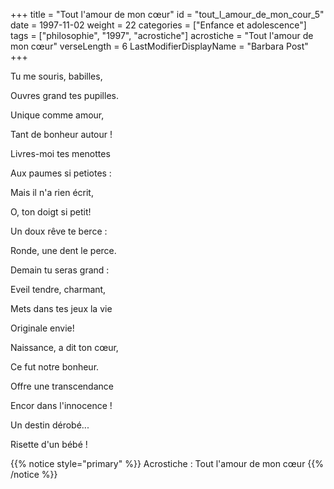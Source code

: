+++
title = "Tout l'amour de mon cœur"
id = "tout_l_amour_de_mon_cour_5"
date = 1997-11-02
weight = 22
categories = ["Enfance et adolescence"]
tags = ["philosophie", "1997", "acrostiche"]
acrostiche = "Tout l'amour de mon cœur"
verseLength = 6
LastModifierDisplayName = "Barbara Post"
+++

Tu me souris, babilles,

Ouvres grand tes pupilles.

Unique comme amour,

Tant de bonheur autour !

Livres-moi tes menottes

Aux paumes si petiotes :

Mais il n'a rien écrit,

O, ton doigt si petit!

Un doux rêve te berce :

Ronde, une dent le perce.

Demain tu seras grand :

Eveil tendre, charmant,

Mets dans tes jeux la vie

Originale envie!

Naissance, a dit ton cœur,

Ce fut notre bonheur.

Offre une transcendance

Encor dans l'innocence !

Un destin dérobé...

Risette d'un bébé !

{{% notice style="primary" %}}
Acrostiche : Tout l'amour de mon cœur
{{% /notice %}}
